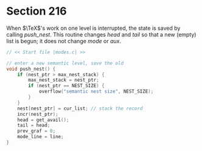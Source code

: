 # Section 216

When $\TeX$'s work on one level is interrupted, the state is saved by calling *push_nest*.
This routine changes *head* and *tail* so that a new (empty) list is begun; it does not change *mode* or *aux*.

```c datastructures/modes.c
// << Start file |modes.c| >>

// enter a new semantic level, save the old
void push_nest() {
    if (nest_ptr > max_nest_stack) {
        max_nest_stack = nest_ptr;
        if (nest_ptr == NEST_SIZE) {
            overflow("semantic nest size", NEST_SIZE);
        }
    }
    nest[nest_ptr] = cur_list; // stack the record
    incr(nest_ptr);
    head = get_avail();
    tail = head;
    prev_graf = 0;
    mode_line = line;
}
```
